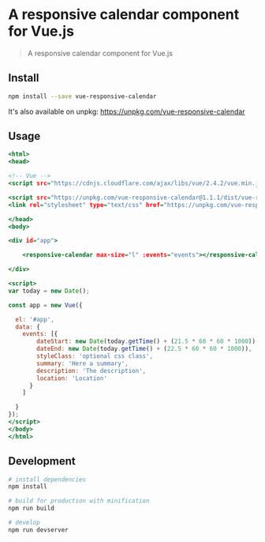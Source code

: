 # A responsive calendar component for Vue.js

> A responsive calendar component for Vue.js

## Install

```bash
npm install --save vue-responsive-calendar
```

It's also available on unpkg: https://unpkg.com/vue-responsive-calendar

## Usage

~~~.html
<html>
<head>

<!-- Vue -->
<script src="https://cdnjs.cloudflare.com/ajax/libs/vue/2.4.2/vue.min.js"></script>

<script src="https://unpkg.com/vue-responsive-calendar@1.1.1/dist/vue-responsive-calendar.browser.js"></script>
<link rel="stylesheet" type="text/css" href="https://unpkg.com/vue-responsive-calendar@1.1.1/dist/vue-responsive-calendar.css">

</head>
<body>

<div id="app">

    <responsive-calendar max-size="l" :events="events"></responsive-calendar>

</div>

<script>
var today = new Date();

const app = new Vue({

  el: '#app',
  data: {
    events: [{
        dateStart: new Date(today.getTime() + (21.5 * 60 * 60 * 1000)),
        dateEnd: new Date(today.getTime() + (22.5 * 60 * 60 * 1000)),
        styleClass: 'optional css class',
        summary: 'Here a summary',
        description: 'The description',
        location: 'Location'
      }
    ]

  }
});
</script>
</body>
</html>
~~~

## Development

``` bash
# install dependencies
npm install

# build for production with minification
npm run build

# develop
npm run devserver
```


